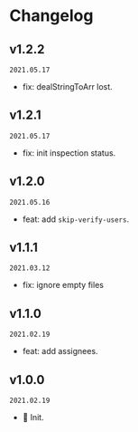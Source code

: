 # Changelog

## v1.2.2

`2021.05.17`

- fix: dealStringToArr lost.

## v1.2.1

`2021.05.17`

- fix: init inspection status.

## v1.2.0

`2021.05.16`

- feat: add `skip-verify-users`.

## v1.1.1

`2021.03.12`

- fix: ignore empty files

## v1.1.0

`2021.02.19`

- feat: add assignees.

## v1.0.0

`2021.02.19`

- 🎉 Init.
